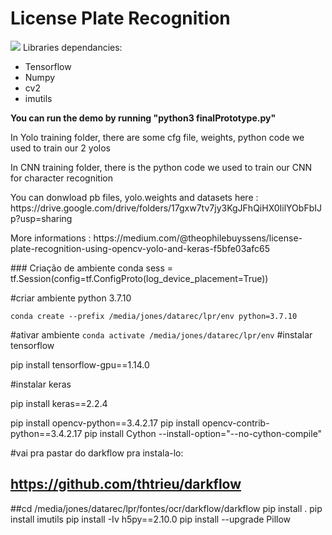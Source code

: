 # License Plate Recognition
<img src="readmeimg.png"/>
Libraries dependancies:
  <ul>
  <li>Tensorflow</li>
  <li>Numpy</li>
  <li>cv2</li>
  <li>imutils</li>
  </ul>
  
  <strong>You can run the demo by running "python3 finalPrototype.py"</strong>
  
  <p>In Yolo training folder, there are some cfg file, weights, python code we used to train our 2 yolos</p>
  <p>In CNN training folder, there is the python code we used to train our CNN for character recognition</p>
  <p>You can donwload pb files, yolo.weights and datasets here : https://drive.google.com/drive/folders/17gxw7tv7jy3KgJFhQiHX0IilYObFbIJp?usp=sharing </p>
 <p> More informations : https://medium.com/@theophilebuyssens/license-plate-recognition-using-opencv-yolo-and-keras-f5bfe03afc65 </p>    
 ### Criação de ambiente conda 
sess = tf.Session(config=tf.ConfigProto(log_device_placement=True))

#criar ambiente python 3.7.10  

`conda create --prefix /media/jones/datarec/lpr/env python=3.7.10`

#ativar ambiente 
`conda activate /media/jones/datarec/lpr/env`
#instalar tensorflow 

pip install tensorflow-gpu==1.14.0

#instalar keras 

pip install keras==2.2.4 

pip install opencv-python==3.4.2.17
pip install opencv-contrib-python==3.4.2.17
pip install Cython --install-option="--no-cython-compile" 

#vai pra pastar do darkflow pra instala-lo:
## https://github.com/thtrieu/darkflow
##cd /media/jones/datarec/lpr/fontes/ocr/darkflow/darkflow
pip install .
pip install imutils
pip install -Iv h5py==2.10.0
pip install --upgrade Pillow

